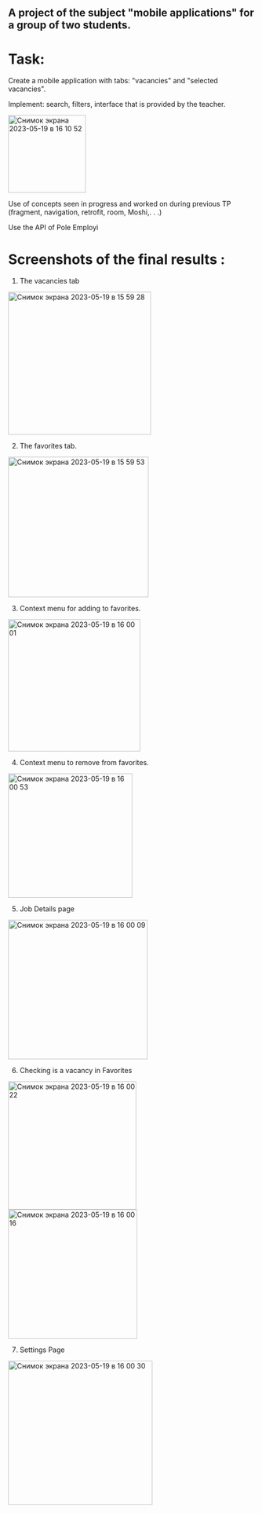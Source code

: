 ## A project of the subject "mobile applications" for a group of two students.

# Task:
Create a mobile application with tabs: "vacancies" and "selected vacancies".

Implement: 
search, filters, interface that is provided by the teacher.

<img width="158" alt="Снимок экрана 2023-05-19 в 16 10 52" src="https://github.com/lanebx/poleemploi/assets/32616842/a543e7b6-e1b7-45a6-97e7-17e4c7542ecb">


Use of concepts seen in progress and worked on during previous TP (fragment, navigation, retrofit, room, Moshi,. . .)

Use the API of Pole Employi

# Screenshots of the final results :

1. The vacancies tab

<img width="291" alt="Снимок экрана 2023-05-19 в 15 59 28" src="https://github.com/lanebx/poleemploi/assets/32616842/12fcb183-687f-46da-b669-1ccbb87d391a">

2. The favorites tab.

<img width="286" alt="Снимок экрана 2023-05-19 в 15 59 53" src="https://github.com/lanebx/poleemploi/assets/32616842/5db3085b-971b-4f8f-801d-cc4050fda5e8">

3. Context menu for adding to favorites.

<img width="269" alt="Снимок экрана 2023-05-19 в 16 00 01" src="https://github.com/lanebx/poleemploi/assets/32616842/0240104e-12fd-4246-be1e-b33edffe616c">

4. Context menu to remove from favorites.

<img width="253" alt="Снимок экрана 2023-05-19 в 16 00 53" src="https://github.com/lanebx/poleemploi/assets/32616842/d4e2382a-9b4f-457e-a71f-2efb6932d3e0">

5. Job Details page

<img width="284" alt="Снимок экрана 2023-05-19 в 16 00 09" src="https://github.com/lanebx/poleemploi/assets/32616842/195fb283-e679-4d87-9de6-2260c0ba4988">

6. Checking is a vacancy in Favorites

<img width="261" alt="Снимок экрана 2023-05-19 в 16 00 22" src="https://github.com/lanebx/poleemploi/assets/32616842/9ec5d85d-4f30-4fdf-a063-ed48bf383e5d">

<img width="263" alt="Снимок экрана 2023-05-19 в 16 00 16" src="https://github.com/lanebx/poleemploi/assets/32616842/a34cf7e7-afba-47eb-b3ac-b7e67c4d4313">

7. Settings Page

<img width="294" alt="Снимок экрана 2023-05-19 в 16 00 30" src="https://github.com/lanebx/poleemploi/assets/32616842/20a3bdd5-4508-46c4-b68a-54e754f2726f">
